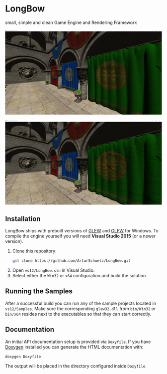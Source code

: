 LongBow
=======

small, simple and clean Game Engine and Rendering Framework

![Image of Sponza Scene](https://github.com/ArturSchuetz/LongBow/blob/master/doc/screenshots/Sponza.png?raw=true)

![Image of Sponza Scene with Bump Maps](https://github.com/ArturSchuetz/LongBow/blob/master/doc/screenshots/Sponza_bump_maps.png?raw=true)

## Installation

LongBow ships with prebuilt versions of [GLEW](http://glew.sourceforge.net/) and [GLFW](https://www.glfw.org/) for Windows. To compile the engine yourself you will need **Visual Studio 2015** (or a newer version).

1. Clone this repository:
   ```bash
   git clone https://github.com/ArturSchuetz/LongBow.git
   ```
2. Open `vs12/LongBow.sln` in Visual Studio.
3. Select either the `Win32` or `x64` configuration and build the solution.

## Running the Samples

After a successful build you can run any of the sample projects located in `vs12/Samples`. Make sure the corresponding `glew32.dll` from `bin/Win32` or `bin/x64` resides next to the executables so that they can start correctly.

## Documentation

An initial API documentation setup is provided via `Doxyfile`. If you have [Doxygen](https://www.doxygen.nl/) installed you can generate the HTML documentation with:

```bash
doxygen Doxyfile
```

The output will be placed in the directory configured inside `Doxyfile`.
